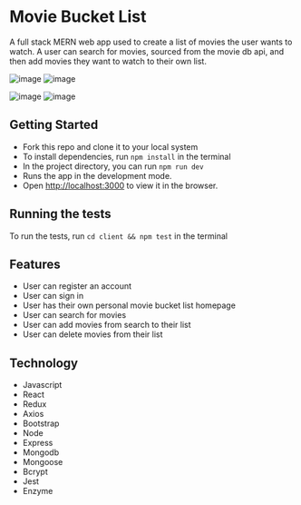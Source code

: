 # Movie Bucket List

A full stack MERN web app used to create a list of movies the user wants to watch. A user can search for movies, sourced from the movie db api, and then add movies they want to watch to their own list.

![image](https://user-images.githubusercontent.com/53436716/77764840-37cd4b00-7035-11ea-8196-9b096e66cd94.png) ![image](https://user-images.githubusercontent.com/53436716/77764878-49165780-7035-11ea-8670-fca0ea9ae57d.png)

![image](https://user-images.githubusercontent.com/53436716/77764921-5895a080-7035-11ea-86d0-e05f9c61cdcf.png) ![image](https://user-images.githubusercontent.com/53436716/77765009-87ac1200-7035-11ea-92c6-595615c0d970.png)

## Getting Started

- Fork this repo and clone it to your local system
- To install dependencies, run `npm install` in the terminal
- In the project directory, you can run `npm run dev`
- Runs the app in the development mode.
- Open [http://localhost:3000](http://localhost:3000) to view it in the browser.

## Running the tests

To run the tests, run `cd client && npm test` in the terminal

## Features

- User can register an account
- User can sign in
- User has their own personal movie bucket list homepage
- User can search for movies
- User can add movies from search to their list
- User can delete movies from their list

## Technology

- Javascript
- React
- Redux
- Axios
- Bootstrap
- Node
- Express
- Mongodb
- Mongoose
- Bcrypt
- Jest
- Enzyme
